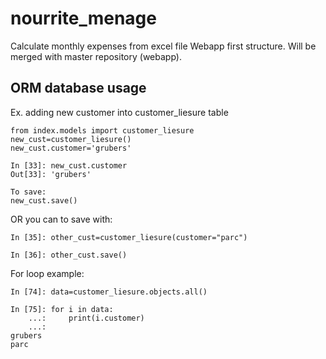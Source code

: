 # nourrite_menage
Calculate monthly expenses from excel file
Webapp first structure. Will be merged with master repository (webapp).

## ORM database usage

Ex. adding new customer into customer_liesure table
```
from index.models import customer_liesure
new_cust=customer_liesure()
new_cust.customer='grubers'

In [33]: new_cust.customer
Out[33]: 'grubers'

To save:
new_cust.save()
```

OR you can to save with:
```
In [35]: other_cust=customer_liesure(customer="parc")

In [36]: other_cust.save() 
```
For loop example:
```
In [74]: data=customer_liesure.objects.all()

In [75]: for i in data:
    ...:     print(i.customer)
    ...: 
grubers
parc
```
